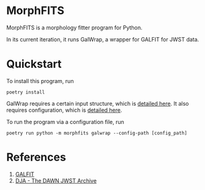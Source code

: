 # MorphFITS
MorphFITS is a morphology fitter program for Python.

In its current iteration, it runs GalWrap, a wrapper for GALFIT for JWST data.


# Quickstart
To install this program, run
```
poetry install
```

GalWrap requires a certain input structure, which is [detailed here](./data/README.md). It also requires configuration, which is [detailed here](./config/README.md).

To run the program via a configuration file, run
```
poetry run python -m morphfits galwrap --config-path [config_path]
```



# References
1. [GALFIT](https://users.obs.carnegiescience.edu/peng/work/galfit/galfit.html)
2. [DJA - The DAWN JWST Archive](https://dawn-cph.github.io/dja/index.html)
